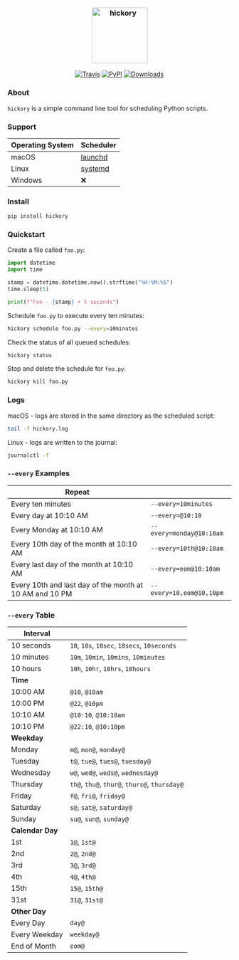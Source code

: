 <h3 align="center">
  <img src="https://raw.githubusercontent.com/maxhumber/hickory/master/logo/hickory.png" width="125px" alt="hickory">
</h3>
<p align="center">
  <a href="https://travis-ci.org/maxhumber/hickory"><img alt="Travis" src="https://img.shields.io/travis/maxhumber/hickory.svg"></a>
  <a href="https://pypi.python.org/pypi/hickory"><img alt="PyPI" src="https://img.shields.io/pypi/v/hickory.svg"></a>
  <a href="https://pepy.tech/project/hickory"><img alt="Downloads" src="https://pepy.tech/badge/hickory"></a>
</p>




### About

`hickory` is a simple command line tool for scheduling Python scripts.



### Support

| Operating System | Scheduler                                        |
| ---------------- | ------------------------------------------------ |
| macOS            | [launchd](https://en.wikipedia.org/wiki/Launchd) |
| Linux            | [systemd](https://en.wikipedia.org/wiki/Systemd) |
| Windows          | ❌                                                |



### Install

```sh
pip install hickory
```



### Quickstart

Create a file called `foo.py`:

```python
import datetime
import time

stamp = datetime.datetime.now().strftime("%H:%M:%S")
time.sleep(5)

print(f"Foo - {stamp} + 5 seconds")
```

Schedule `foo.py` to execute every ten minutes:

```sh
hickory schedule foo.py --every=10minutes
```

Check the status of all queued schedules:

```sh
hickory status
```

Stop and delete the schedule for `foo.py`:

```sh
hickory kill foo.py
```



### Logs

macOS - logs are stored in the same directory as the scheduled script:

```sh
tail -f hickory.log
```

Linux - logs are written to the journal:

```sh
journalctl -f
```



### `--every` Examples

| Repeat                                                  |                          |
| ------------------------------------------------------- | ------------------------ |
| Every ten minutes                                       | `--every=10minutes`      |
| Every day at 10:10 AM                                   | `--every=@10:10`         |
| Every Monday at 10:10 AM                                | `--every=monday@10:10am` |
| Every 10th day of the month at 10:10 AM                 | `--every=10th@10:10am`   |
| Every last day of the month at 10:10 AM                 | `--every=eom@10:10am`    |
| Every 10th and last day of the month at 10 AM and 10 PM | `--every=10,eom@10,10pm` |



### `--every` Table

| Interval         |                                               |
| ---------------- | --------------------------------------------- |
| 10 seconds       | `10`, `10s`, `10sec`, `10secs`, `10seconds`   |
| 10 minutes       | `10m`, `10min`, `10mins`, `10minutes`         |
| 10 hours         | `10h`, `10hr`, `10hrs`, `10hours`             |
| **Time**         |                                               |
| 10:00 AM         | `@10`, `@10am`                                |
| 10:00 PM         | `@22`, `@10pm`                                |
| 10:10 AM         | `@10:10`, `@10:10am`                          |
| 10:10 PM         | `@22:10`, `@10:10pm`                          |
| **Weekday**      |                                               |
| Monday           | `m@`, `mon@`, `monday@`                       |
| Tuesday          | `t@`, `tue@`, `tues@`, `tuesday@`             |
| Wednesday        | `w@`, `wed@`, `weds@`, `wednesday@`           |
| Thursday         | `th@`, `thu@`, `thur@`, `thurs@`, `thursday@` |
| Friday           | `f@`, `fri@`, `friday@`                       |
| Saturday         | `s@`, `sat@`, `saturday@`                     |
| Sunday           | `su@`, `sun@`, `sunday@`                      |
| **Calendar Day** |                                               |
| 1st              | `1@`, `1st@`                                  |
| 2nd              | `2@`, `2nd@`                                  |
| 3rd              | `3@`, `3rd@`                                  |
| 4th              | `4@`, `4th@`                                  |
| 15th             | `15@`, `15th@`                                |
| 31st             | `31@`, `31st@`                                |
| **Other Day**    |                                               |
| Every Day        | `day@`                                        |
| Every Weekday    | `weekday@`                                    |
| End of Month     | `eom@`                                        |
